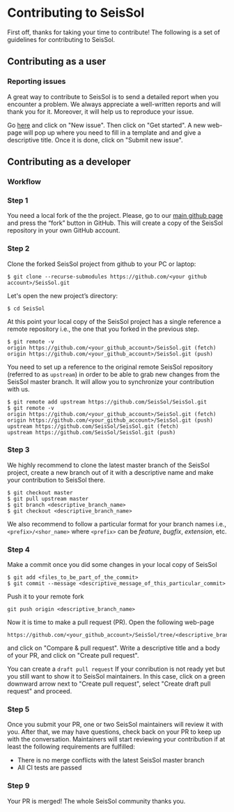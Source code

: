 # Contributing to SeisSol
First off, thanks for taking your time to contribute! The following is a set of guidelines for contributing to SeisSol.

## Contributing as a user
### Reporting issues

A great way to contribute to SeisSol is to send a detailed report when you encounter a problem. We always appreciate a well-written reports and will thank you for it. Moreover, it will help us to reproduce your issue. 

Go [here](https://github.com/SeisSol/SeisSol/issues) and click on "New issue". Then click on "Get started". A new web-page will pop up where you need to fill in a template and and give a descriptive title. Once it is done, click on "Submit new issue".

## Contributing as a developer
### Workflow

### Step 1
You need a local fork of the the project. Please, go to our [main github page](https://github.com/SeisSol/SeisSol) and press the “fork” button in GitHub. This will create a copy of the SeisSol repository in your own GitHub account.

### Step 2
Clone the forked SeisSol project from github to your PC or laptop:
```
$ git clone --recurse-submodules https://github.com/<your github account>/SeisSol.git
```

Let's open the new project’s directory:
```
$ cd SeisSol
```

At this point your local copy of the SeisSol project has a single reference a remote repository i.e., the one that you forked in the previous step.

```
$ git remote -v
origin https://github.com/<your_github_account>/SeisSol.git (fetch)
origin https://github.com/<your_github_account>/SeisSol.git (push)
```

You need to set up a reference to the original remote SeisSol repository (referred to as `upstream`) in order to be able to grab new changes from the SeisSol master branch. It will allow you to synchronize your contribution with us. 
```
$ git remote add upstream https://github.com/SeisSol/SeisSol.git
$ git remote -v
origin https://github.com/<your_github_account>/SeisSol.git (fetch)
origin https://github.com/<your_github_account>/SeisSol.git (push)
upstream https://github.com/SeisSol/SeisSol.git (fetch)
upstream https://github.com/SeisSol/SeisSol.git (push)
```

### Step 3
We highly recommend to clone the latest master branch of the SeisSol project, create a new branch out of it with a descriptive name and make your contribution to SeisSol there.
```
$ git checkout master
$ git pull upstream master
$ git branch <descriptive_branch_name>
$ git checkout <descriptive_branch_name>
```
We also recommend to follow a particular format for your branch names i.e., `<prefix>/<shor_name>` where `<prefix>` can be *feature*, *bugfix*, *extension*, etc.

### Step 4
Make a commit once you did some changes in your local copy of SeisSol
```
$ git add <files_to_be_part_of_the_commit>
$ git commit --message <descriptive_message_of_this_particular_commit>
```
Push it to your remote fork
```
git push origin <descriptive_branch_name>
```
Now it is time to make a pull request (PR). Open the following web-page
```
https://github.com/<your_github_account>/SeisSol/tree/<descriptive_branch_name>
```
and click on "Compare & pull request". Write a descriptive title and a body of your PR, and click on "Create pull request". 

You can create a `draft pull request` If your conribution is not ready yet but you still want to show it to SeisSol maintainers. In this case, click on a green downward arrow next to "Create pull request", select "Create draft pull request" and proceed.

### Step 5
Once you submit your PR, one or two SeisSol maintainers will review it with you. After that, we may have questions, check back on your PR to keep up with the conversation. Maintainers will start reviewing your contribution if at least the following requirements are fulfilled:

- There is no merge conflicts with the latest SeisSol master branch
- All CI tests are passed

### Step 9
Your PR is merged! The whole SeisSol community thanks you.
